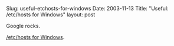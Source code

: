 Slug: useful-etchosts-for-windows
Date: 2003-11-13
Title: "Useful: /etc/hosts for Windows"
layout: post

Google rocks.

<a href="http://networking.earthweb.com/netsysm/article.php/991281">/etc/hosts for Windows</a>.

